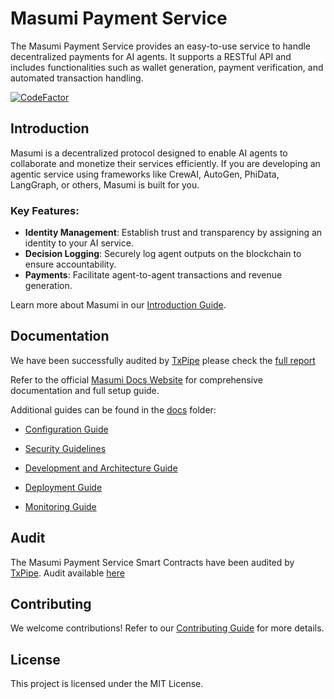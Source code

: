 # Masumi Payment Service

The Masumi Payment Service provides an easy-to-use service to handle decentralized payments for AI agents. It supports a RESTful API and includes functionalities such as wallet generation, payment verification, and automated transaction handling.

[![CodeFactor](https://www.codefactor.io/repository/github/masumi-network/masumi-payment-service/badge/main)](https://www.codefactor.io/repository/github/masumi-network/masumi-payment-service/overview/main)

## Introduction

Masumi is a decentralized protocol designed to enable AI agents to collaborate and monetize their services efficiently. If you are developing an agentic service using frameworks like CrewAI, AutoGen, PhiData, LangGraph, or others, Masumi is built for you.

### Key Features:

- **Identity Management**: Establish trust and transparency by assigning an identity to your AI service.
- **Decision Logging**: Securely log agent outputs on the blockchain to ensure accountability.
- **Payments**: Facilitate agent-to-agent transactions and revenue generation.

Learn more about Masumi in our [Introduction Guide](https://docs.masumi.network/get-started/introduction).

## Documentation

We have been successfully audited by [TxPipe](https://txpipe.io/) please check the [full report](docs/audit.pdf)

Refer to the official [Masumi Docs Website](https://docs.masumi.network) for comprehensive documentation and full setup guide.

Additional guides can be found in the [docs](docs/) folder:

- [Configuration Guide](docs/configuration.md)
- [Security Guidelines](docs/security.md)

- [Development and Architecture Guide](docs/development.md)
- [Deployment Guide](docs/deployment.md)
- [Monitoring Guide](docs/monitoring.md)

## Audit

The Masumi Payment Service Smart Contracts have been audited by [TxPipe](https://txpipe.io/).
Audit available [here](audits/Masumi-Payment-Service-Audit-April-2025.pdf)

## Contributing

We welcome contributions! Refer to our [Contributing Guide](CONTRIBUTING.md) for more details.

## License

This project is licensed under the MIT License.
